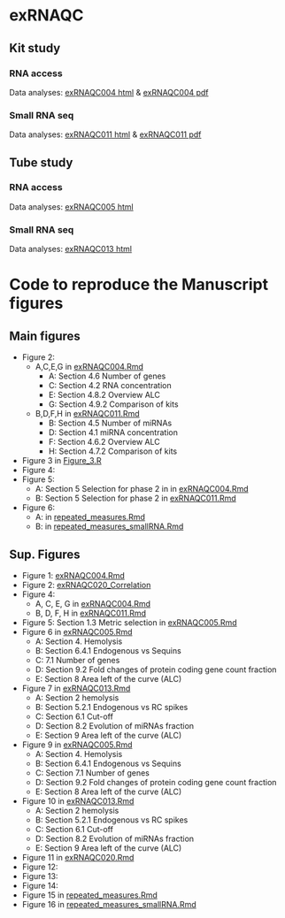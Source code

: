 # exRNAQC

## Kit study
### RNA access
Data analyses: [exRNAQC004 html](https://github.com/OncoRNALab/exRNAQC/blob/main/exRNAQC004/exRNAQC004.html) & [exRNAQC004 pdf](https://github.com/OncoRNALab/exRNAQC/blob/main/exRNAQC004/exRNAQC004.pdf)
### Small RNA seq
Data analyses: [exRNAQC011 html](https://github.com/OncoRNALab/exRNAQC/blob/main/exRNAQC011/exRNAQC011.html) & [exRNAQC011 pdf](https://github.com/OncoRNALab/exRNAQC/blob/main/exRNAQC011/exRNAQC011.pdf)

## Tube study
### RNA access
Data analyses: [exRNAQC005 html](https://github.com/OncoRNALab/exRNAQC/blob/main/exRNAQC005/exRNAQC005.html)

### Small RNA seq
Data analyses: [exRNAQC013 html](https://github.com/OncoRNALab/exRNAQC/blob/main/exRNAQC013/exRNAQC013.html)

# Code to reproduce the Manuscript figures 
## Main figures
- Figure  2:
    - A,C,E,G in [exRNAQC004.Rmd](https://github.com/OncoRNALab/exRNAQC/blob/main/exRNAQC004/exRNAQC004.Rmd)
        - A: Section 4.6 Number of genes
        - C: Section 4.2 RNA concentration
        - E: Section 4.8.2 Overview ALC
        - G: Section 4.9.2 Comparison of kits
    - B,D,F,H in [exRNAQC011.Rmd](https://github.com/OncoRNALab/exRNAQC/blob/main/exRNAQC011/exRNAQC011.Rmd)
        - B: Section 4.5 Number of miRNAs
        - D: Section 4.1 miRNA concentration  
        - F: Section 4.6.2 Overview ALC
        - H: Section 4.7.2 Comparison of kits
- Figure 3 in [Figure_3.R](https://github.com/OncoRNALab/exRNAQC/blob/main/exRNAQC005/manuscript_fig3/Figure_3.R)
- Figure 4:
- Figure 5:
    - A: Section 5 Selection for phase 2 in in [exRNAQC004.Rmd](https://github.com/OncoRNALab/exRNAQC/blob/main/exRNAQC004/exRNAQC004.Rmd)
    - B: Section 5 Selection for phase 2 in [exRNAQC011.Rmd](https://github.com/OncoRNALab/exRNAQC/blob/main/exRNAQC011/exRNAQC011.Rmd)
- Figure 6:
    - A: in [repeated_measures.Rmd](https://github.com/OncoRNALab/exRNAQC/blob/main/exRNAQC017/repeated_measures.Rmd) 
    - B: in [repeated_measures_smallRNA.Rmd](https://github.com/OncoRNALab/exRNAQC/blob/main/exRNAQC017/repeated_measures_smallRNA.Rmd) 
## Sup. Figures
- Figure 1: [exRNAQC004.Rmd](https://github.com/OncoRNALab/exRNAQC/blob/main/exRNAQC004/exRNAQC004.Rmd)
- Figure 2: [exRNAQC020_Correlation](https://github.com/OncoRNALab/exRNAQC/blob/main/exRNAQC020/FemtoPulseCorrelation.ipynb)
- Figure 4: 
    - A, C, E, G in [exRNAQC004.Rmd](https://github.com/OncoRNALab/exRNAQC/blob/main/exRNAQC004/exRNAQC004.Rmd)
    - B, D, F, H in [exRNAQC011.Rmd](https://github.com/OncoRNALab/exRNAQC/blob/main/exRNAQC011/exRNAQC011.Rmd)  
- Figure 5: Section 1.3 Metric selection in [exRNAQC005.Rmd](https://github.com/OncoRNALab/exRNAQC/blob/main/exRNAQC005/exRNAQC005.Rmd)
- Figure 6 in [exRNAQC005.Rmd](https://github.com/OncoRNALab/exRNAQC/blob/main/exRNAQC005/exRNAQC005.Rmd)
    - A: Section 4. Hemolysis
    - B: Section 6.4.1 Endogenous vs Sequins
    - C: 7.1 Number of genes
    - D: Section 9.2 Fold changes of protein coding gene count fraction
    - E: Section 8 Area left of the curve (ALC)
- Figure 7 in [exRNAQC013.Rmd](https://github.com/OncoRNALab/exRNAQC/blob/main/exRNAQC013/exRNAQC013.Rmd) 
    - A: Section 2 hemolysis
    - B: Section 5.2.1 Endogenous vs RC spikes
    - C: Section 6.1 Cut-off
    - D: Section 8.2 Evolution of miRNAs fraction
    - E: Section 9 Area left of the curve (ALC)
- Figure 9 in [exRNAQC005.Rmd](https://github.com/OncoRNALab/exRNAQC/blob/main/exRNAQC005/exRNAQC005.Rmd)
    - A: Section 4. Hemolysis
    - B: Section 6.4.1 Endogenous vs Sequins
    - C: Section 7.1 Number of genes
    - D: Section 9.2 Fold changes of protein coding gene count fraction
    - E: Section 8 Area left of the curve (ALC)
- Figure 10 in [exRNAQC013.Rmd](https://github.com/OncoRNALab/exRNAQC/blob/main/exRNAQC013/exRNAQC013.Rmd) 
    - A: Section 2 hemolysis
    - B: Section 5.2.1 Endogenous vs RC spikes
    - C: Section 6.1 Cut-off
    - D: Section 8.2 Evolution of miRNAs fraction
    - E: Section 9 Area left of the curve (ALC)
- Figure 11 in [exRNAQC020.Rmd](https://github.com/OncoRNALab/exRNAQC/blob/main/exRNAQC020/circRNA_analysis.html)
- Figure 12:  
- Figure 13: 
- Figure 14:
- Figure 15 in [repeated_measures.Rmd](https://github.com/OncoRNALab/exRNAQC/blob/main/exRNAQC017/repeated_measures.Rmd)
- Figure 16 in [repeated_measures_smallRNA.Rmd](https://github.com/OncoRNALab/exRNAQC/blob/main/exRNAQC017/repeated_measures_smallRNA.Rmd)


